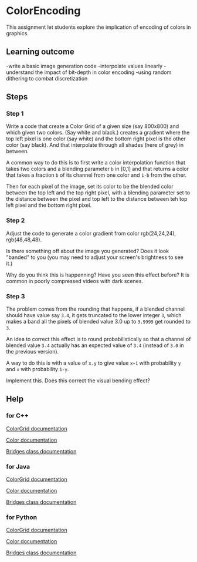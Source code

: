 ColorEncoding
=============

This assignment let students explore the implication of encoding of
colors in graphics.

## Learning outcome

-write a basic image generation code
-interpolate values linearly
-understand the impact of bit-depth in color encoding
-using random dithering to combat discretization


## Steps

### Step 1

Write a code that create a Color Grid of a given size (say 800x800)
and which given two colors. (Say white and black.) creates a gradient
where the top left pixel is one color (say white) and the bottom right pixel
is the other color (say black). And that interpolate through all
shades (here of grey) in between.

A common way to do this is to first write a color interpolation
function that takes two colors and a blending parameter `b` in [0,1]
and that returns a color that takes a fraction `b` of its channel from
one color and `1-b` from the other.

Then for each pixel of the image, set its color to be the blended
color between the top left and the top right pixel, with a blending
parameter set to the distance between the pixel and top left to the
distance between teh top left pixel and the bottom right pixel.

### Step 2

Adjust the code to generate a color gradient from color rgb(24,24,24),
rgb(48,48,48).

Is there something off about the image you generated? Does it look
"banded" to you (you may need to adjust your screen's brightness to
see it.)

Why do you think this is happenning? Have you seen this effect before?
It is common in poorly compressed videos with dark scenes.

### Step 3

The problem comes from the rounding that happens, if a blended channel
should have value say `3.4`, it gets truncated to the lower integer
`3`, which makes a band all the pixels of blended value 3.0 up to
`3.9999` get rounded to `3`.

An idea to correct this effect is to round probabilistically so that a
channel of blended value `3.4` actually has an expected value of `3.4`
(instead of `3.0` in the previous version).

A way to do this is with a value of `x.y` to give value `x+1` with
probability `y` and `x` with probability `1-y`.

Implement this. Does this correct the visual bending effect?


## Help
### for C++

[ColorGrid documentation](http://bridgesuncc.github.io/doc/cxx-api/current/html/classbridges_1_1datastructure_1_1_color_grid.html)

[Color documentation](http://bridgesuncc.github.io/doc/cxx-api/current/html/classbridges_1_1datastructure_1_1_color.html)

[Bridges class documentation](http://bridgesuncc.github.io/doc/cxx-api/current/html/classbridges_1_1_bridges.html)

### for Java

[ColorGrid documentation](http://bridgesuncc.github.io/doc/java-api/current/html/classbridges_1_1base_1_1_color_grid.html)

[Color documentation](http://bridgesuncc.github.io/doc/java-api/current/html/classbridges_1_1base_1_1_color.html)

[Bridges class documentation](http://bridgesuncc.github.io/doc/java-api/current/html/classbridges_1_1connect_1_1_bridges.html)

### for Python

[ColorGrid documentation](http://bridgesuncc.github.io/doc/python-api/current/html/classbridges_1_1color__grid_1_1_color_grid.html)

[Color documentation](http://bridgesuncc.github.io/doc/python-api/current/html/classbridges_1_1color_1_1_color.html)

[Bridges class documentation](http://bridgesuncc.github.io/doc/python-api/current/html/classbridges_1_1bridges_1_1_bridges.html)
